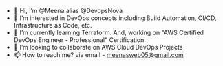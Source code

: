 - 👋 Hi, I’m @Meena alias @DevopsNova
- 👀 I’m interested in DevOps concepts including Build Automation, CI/CD, Infrastructure as Code, etc.
- 🌱 I’m currently learning Terraform. And, working on "AWS Certified DevOps Engineer - Professional" Certification.
- 💞️ I’m looking to collaborate on AWS Cloud DevOps Projects
- 📫 How to reach me?  via email - meenasweb05@gmail.com

<!---
DevopsNova/DevopsNova is a ✨ special ✨ repository because its `README.md` (this file) appears on your GitHub profile.
You can click the Preview link to take a look at your changes.
--->
